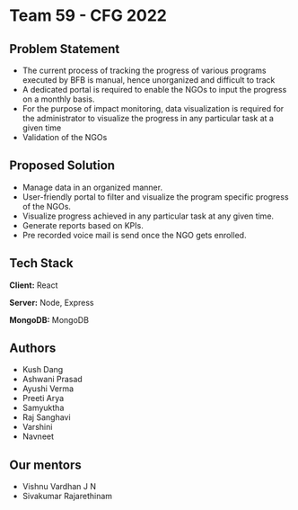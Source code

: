 
# Team 59 - CFG 2022

## Problem Statement
* The current process of tracking the progress of various programs executed by BFB is manual, hence unorganized and difficult to track 
* A dedicated portal is required to enable the NGOs to input the progress on a monthly basis.
* For the purpose of impact monitoring, data visualization is required for the administrator to visualize the progress in any particular task at a given time
* Validation of the NGOs

## Proposed Solution
* Manage data in an organized manner.
* User-friendly portal to filter and visualize the program specific progress of the NGOs.
* Visualize progress achieved in any particular task at any given time.
* Generate reports based on KPIs.
* Pre recorded voice mail is send once the NGO gets enrolled.



## Tech Stack

**Client:** React

**Server:** Node, Express

**MongoDB:** MongoDB


## Authors

- Kush Dang
- Ashwani Prasad
- Ayushi Verma
- Preeti Arya
- Samyuktha
- Raj Sanghavi
- Varshini
- Navneet

## Our mentors

- Vishnu Vardhan J N
- Sivakumar Rajarethinam

